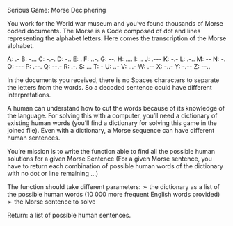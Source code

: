 Serious Game: Morse Deciphering

You work for the World war museum and you’ve found thousands of Morse coded documents.
The Morse is a Code composed of dot and lines representing the alphabet letters. Here comes the transcription of the Morse alphabet. 

A: .-
B: -...
C: -.-.
D: -..
E: .
F: ..-.
G: --.
H: ....
I: ..
J: .---
K: -.-
L: .-..
M: --
N: -.
O: ---
P: .--.
Q: --.-
R: .-.
S: ...
T: -
U: ..-
V: ...-
W: .--
X: -..-
Y: -.--
Z: --..

In the documents you received, there is no Spaces characters to separate the letters from the words. So a decoded sentence could have different interpretations. 

A human can understand how to cut the words because of its knowledge of the language. For solving this with a computer, you’ll need a dictionary of existing human words (you’ll find a dictionary for solving this game in the joined file). 
Even with a dictionary, a Morse sequence can have different human sentences.

You’re mission is to write the function able to find all the possible human solutions for a given Morse Sentence (For a given Morse sentence, you have to return each combination of possible human words of the dictionary with no dot or line remaining …)

The function should take different parameters:
  ➢	the dictionary as a list of the possible human words (10 000 more frequent English words provided)
  ➢	the Morse sentence to solve

Return: a list of possible human sentences.
